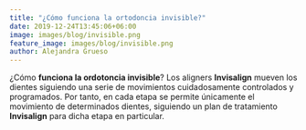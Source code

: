 ```yaml
---
title: "¿Cómo funciona la ortodoncia invisible?"
date: 2019-12-24T13:45:06+06:00
image: images/blog/invisible.png
feature_image: images/blog/invisible.png
author: Alejandra Grueso
---
```


¿Cómo **funciona la ordotoncia invisible**? Los aligners **Invisalign** mueven los dientes siguiendo una serie de movimientos cuidadosamente controlados y programados. Por tanto, en cada etapa se permite únicamente el movimiento de determinados dientes, siguiendo un plan de tratamiento **Invisalign** para dicha etapa en particular.

[//]: # (![Ortodoncia]&#40;http://aldentalspot.com.mx/wp-content/uploads/2022/02/11_Img_DentalSpot--1024x768.png&#41;)
